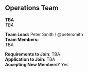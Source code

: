 ## Operations Team
**TBA**<br>
*TBA*<br>

**Team Lead:**  Peter Smith  /  @petersmith <br>
**Team Members:**<br>
TBA<br>

**Requirements to Join:** TBA<br>
**Application to Join:** TBA <br>
**Accepting New Members?** Yes
